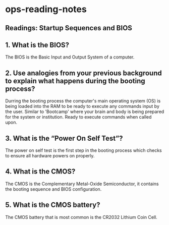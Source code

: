 # ops-reading-notes
## Readings: Startup Sequences and BIOS
## 1. What is the BIOS?
 The BIOS is the Basic Input and Output System of a computer.
## 2. Use analogies from your previous background to explain what happens during the booting process?
Durring the booting process the computer's main operating system (OS) is being loaded into the RAM to be ready to execute any commands input by the user. Similar to 'Bootcamp' where your brain and body is being prepared for the system or institution. Ready to execute commands when called upon.
## 3. What is the “Power On Self Test”?
The power on self test is the first step in the booting process which checks to ensure all hardware powers on properly.
## 4. What is the CMOS?
 The CMOS is the Complementary Metal-Oxide Semiconductor, it contains the booting sequence and BIOS configuration.
## 5. What is the CMOS battery?
The CMOS battery that is most common is the CR2032 Lithium Coin Cell.
